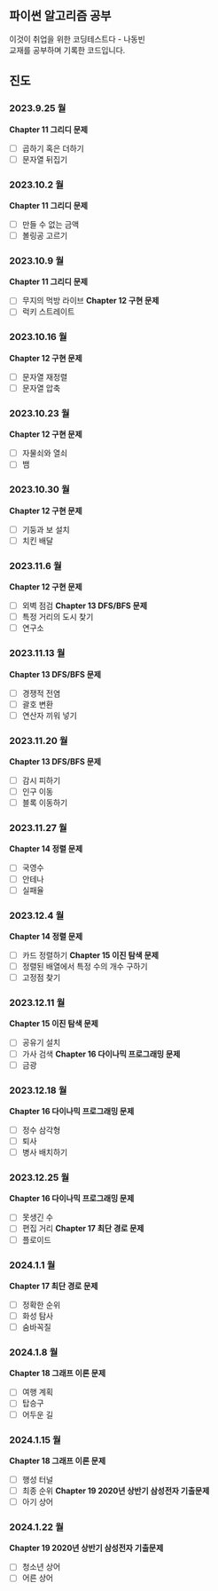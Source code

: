 ## 파이썬 알고리즘 공부

이것이 취업을 위한 코딩테스트다 - 나동빈 </br>
교재를 공부하며 기록한 코드입니다.

## 진도

### 2023.9.25 월
**Chapter 11 그리디 문제**
- [ ] 곱하기 혹은 더하기
- [ ] 문자열 뒤집기

### 2023.10.2 월
**Chapter 11 그리디 문제**
- [ ] 만들 수 없는 금액
- [ ] 볼링공 고르기

### 2023.10.9 월
**Chapter 11 그리디 문제**
- [ ] 무지의 먹방 라이브
**Chapter 12 구현 문제**
- [ ] 럭키 스트레이트

### 2023.10.16 월
**Chapter 12 구현 문제**
- [ ] 문자열 재정렬
- [ ] 문자열 압축

### 2023.10.23 월
**Chapter 12 구현 문제**
- [ ] 자물쇠와 열쇠
- [ ] 뱀

### 2023.10.30 월
**Chapter 12 구현 문제**
- [ ] 기둥과 보 설치
- [ ] 치킨 배달

### 2023.11.6 월
**Chapter 12 구현 문제**
- [ ] 외벽 점검
**Chapter 13 DFS/BFS 문제**
- [ ] 특정 거리의 도시 찾기
- [ ] 연구소

### 2023.11.13 월
**Chapter 13 DFS/BFS 문제**
- [ ] 경쟁적 전염
- [ ] 괄호 변환
- [ ] 연산자 끼워 넣기

### 2023.11.20 월
**Chapter 13 DFS/BFS 문제**
- [ ] 감시 피하기
- [ ] 인구 이동
- [ ] 블록 이동하기

### 2023.11.27 월
**Chapter 14 정렬 문제**
- [ ] 국영수
- [ ] 안테나
- [ ] 실패율

### 2023.12.4 월
**Chapter 14 정렬 문제**
- [ ] 카드 정렬하기
**Chapter 15 이진 탐색 문제**
- [ ] 정렬된 배열에서 특정 수의 개수 구하기
- [ ] 고정점 찾기

### 2023.12.11 월
**Chapter 15 이진 탐색 문제**
- [ ] 공유기 설치
- [ ] 가사 검색
**Chapter 16 다이나믹 프로그래밍 문제**
- [ ] 금광

### 2023.12.18 월
**Chapter 16 다이나믹 프로그래밍 문제**
- [ ] 정수 삼각형
- [ ] 퇴사
- [ ] 병사 배치하기

### 2023.12.25 월
**Chapter 16 다이나믹 프로그래밍 문제**
- [ ] 못생긴 수
- [ ] 편집 거리
**Chapter 17 최단 경로 문제**
- [ ] 플로이드

### 2024.1.1 월
**Chapter 17 최단 경로 문제**
- [ ] 정확한 순위
- [ ] 화성 탐사
- [ ] 숨바꼭질

### 2024.1.8 월
**Chapter 18 그래프 이론 문제**
- [ ] 여행 계획
- [ ] 탑승구
- [ ] 어두운 길

### 2024.1.15 월
**Chapter 18 그래프 이론 문제**
- [ ] 행성 터널
- [ ] 최종 순위
**Chapter 19 2020년 상반기 삼성전자 기출문제**
- [ ] 아기 상어

### 2024.1.22 월
**Chapter 19 2020년 상반기 삼성전자 기출문제**
- [ ] 청소년 상어
- [ ] 어른 상어
